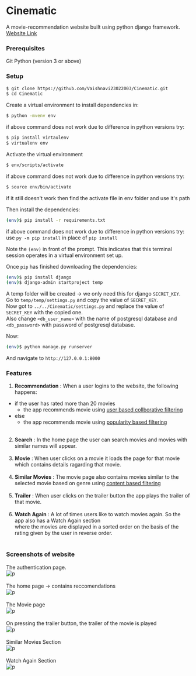 # Cinematic
A movie-recommendation website built using python django framework. [Website Link](https://cinematic2022.herokuapp.com)

### Prerequisites
Git
Python (version 3 or above)

### Setup

```sh
$ git clone https://github.com/Vaishnavi23022003/Cinematic.git
$ cd Cinematic
```

Create a virtual environment to install dependencies in:

```sh
$ python -mvenv env
```
if above command does not work due to difference in python versions try:
```sh
$ pip install virtaulenv
$ virtualenv env
```

Activate the virtual environment
```sh
$ env/scripts/activate
```
if above command does not work due to difference in python versions try:
```sh
$ source env/bin/activate
```
if it still doesn't work then find the activate file in env folder and use it's path


Then install the dependencies:
```sh
(env)$ pip install -r requirements.txt
```
if above command does not work due to difference in python versions try:
use `py -m pip install` in place of  `pip install`

Note the `(env)` in front of the prompt. This indicates that this terminal
session operates in a virtual environment set up.

Once `pip` has finished downloading the dependencies:
```sh
(env)$ pip install django
(env)$ django-admin startproject temp
```

A temp folder will be created -> we only need this for django `SECRET_KEY`.<br />
Go to `temp/temp/settings.py` and copy the value of `SECRET_KEY`.<br />
Now got to `../../Cinematic/settings.py` and replace the value of `SECRET_KEY` with the copied one.<br />
Also change `<db_user_name>` with the name of postgresql database and `<db_password>` with password of postgresql database.

Now:
```sh
(env)$ python manage.py runserver
```
And navigate to `http://127.0.0.1:8000`

### Features
1. **Recommendation** : When a user logins to the website, the following happens:<br />
  * if the user has rated more than 20 movies
    *  the app recommends movie using [user based collborative filtering](https://www.geeksforgeeks.org/user-based-collaborative-filtering/)
  * else
    * the app recommends movie using [popularity based filtering](https://www.analyticssteps.com/blogs/what-are-recommendation-systems-machine-learning)<br /><br />
2. **Search** : In the home page the user can search movies and movies with similar names will appear.<br /><br />
3. **Movie** : When user clicks on a movie it loads the page for that movie which contains details ragarding that movie.<br /><br />
4. **Similar Movies** : The movie page also contains movies similar to the selected movie based on genre using [content based filtering](https://www.educative.io/edpresso/what-is-content-based-filtering)<br /><br />
5. **Trailer** : When user clicks on the trailer button the app plays the trailer of that movie.<br /><br />
6. **Watch Again** : A lot of times users like to watch movies again. So the app also has a Watch Again section <br/> where the movies are displayed in a sorted order on the basis of the rating given by the user in reverse order.<br /><br />

### Screenshots of website

The authentication page. </br>
![p](https://i.ibb.co/X5cGRC7/p.png)</br></br>
The home page -> contains reccomendations</br>
![p](https://i.ibb.co/Z8cDP0Z/Cinematic-Firefox-Developer-Edition-28-05-2022-20-30-56.png)</br></br>
The Movie page</br>
![p](https://i.ibb.co/X4xqwQD/Cinematic-Firefox-Developer-Edition-28-05-2022-20-34-19.png)</br></br>
On pressing the trailer button, the trailer of the movie is played</br>
![p](https://i.ibb.co/YRPPKr4/Cinematic-Firefox-Developer-Edition-28-05-2022-20-34-27.png)</br></br>
Similar Movies Section</br>
![p](https://i.ibb.co/yFkbDcS/Cinematic-Firefox-Developer-Edition-28-05-2022-20-35-07.png)</br></br>
Watch Again Section</br>
![p](https://i.ibb.co/CBy0WLv/Cinematic-Firefox-Developer-Edition-28-05-2022-20-35-17.png)</br></br>








